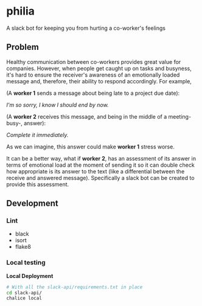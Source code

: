 # philia
A slack bot for keeping you from hurting a co-worker's feelings

## Problem

Healthy communication between co-workers provides great value for companies. However, when people get caught up on tasks and busyness, it's hard to ensure the receiver's awareness of an emotionally loaded message and, therefore, their ability to respond accordingly. For example,

(A **worker 1** sends a message about being late to a project due date):

*I'm so sorry, I know I should end by now.*

(A **worker 2** receives this message, and being in the middle of a meeting-busy-, answer):

*Complete it immediately.*

As we can imagine, this answer could make **worker 1** stress worse.

It can be a better way, what if **worker 2**, has an assessment of its answer in terms of emotional load at the moment of sending it so it can double check how appropriate is its answer to the text (like a differential between the receive and answered message). Specifically a slack bot can be created to provide this assessment.

## Development

### Lint

- black
- isort
- flake8

### Local testing

**Local Deployment**

```bash
# With all the slack-api/requirements.txt in place
cd slack-api/
chalice local
```
